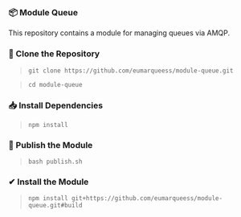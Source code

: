 ### 📦 Module Queue
This repository contains a module for managing queues via AMQP.

### 🔁 Clone the Repository
> `git clone https://github.com/eumarqueess/module-queue.git`

> `cd module-queue`

### 📥 Install Dependencies
> `npm install`

### 🚀 Publish the Module
> `bash publish.sh`

### ✔ Install the Module
> `npm install git+https://github.com/eumarqueess/module-queue.git#build`